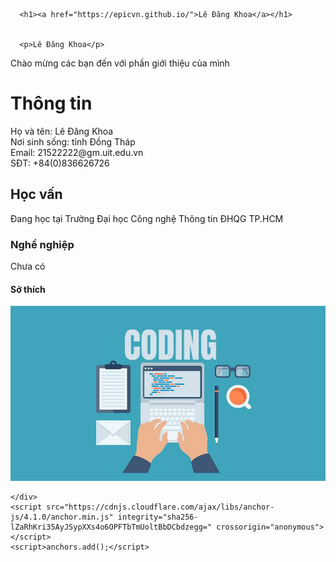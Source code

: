 <!-- Begin Jekyll SEO tag v2.7.1 -->
<title>Lê Đăng Khoa | Chào mừng mọi người</title>
<meta name="generator" content="Jekyll v3.9.0" />
<meta property="og:title" content="Lê Đăng Khoa" />
<meta property="og:locale" content="en_US" />
<meta name="description" content="Chào mừng mọi người" />
<meta property="og:description" content="Chào mừng mọi người" />
<link rel="canonical" href="https://epicvn.github.io/" />
<meta property="og:url" content="https://epicvn.github.io/" />
<meta property="og:site_name" content="Lê Đăng Khoa" />
<meta name="twitter:card" content="summary" />
<meta property="twitter:title" content="Lê Đăng Khoa" />
<script type="application/ld+json">
{"description":"Chào mừng mọi người","url":"https://epicvn.github.io/","@type":"WebSite","headline":"Lê Đăng Khoa","name":"Lê Đăng Khoa","@context":"https://schema.org"}</script>
<!-- End Jekyll SEO tag -->

<!-- Setup Google Analytics -->


<!-- You can set your favicon here -->
<!-- link rel="shortcut icon" type="image/x-icon" href="/favicon.ico" -->

<!-- end custom head snippets -->

  <body>
    <div class="container-lg px-3 my-5 markdown-body">
      
      <h1><a href="https://epicvn.github.io/">Lê Đăng Khoa</a></h1>
      

      <p>Lê Đăng Khoa</p>

<p>Chào mừng các bạn đến với phần giới thiệu của mình</p>

<h1 id="thông-tin">Thông tin</h1>
<p>Họ và tên: Lê Đăng Khoa<br />
  Nơi sinh sống: tỉnh Đồng Tháp<br />
    Email: 21522222@gm.uit.edu.vn<br />
  SĐT: +84(0)836626726</p>
<h2 id="học-vấn">Học vấn</h2>
<p>Đang học tại Trường Đại học Công nghệ Thông tin ĐHQG TP.HCM</p>

<h3 id="nghề-nghiệp">Nghề nghiệp</h3>
<p>Chưa có</p>

<h4 id="sở-thích">Sở thích</h4>
<p><img src="https://github.com/EpicVN/epicvn.github.io/blob/7890e25085dd134d1fc4ed52516cd3f2a060a732/docs/assets/coder-dev-1.jpeg" /></p>


      
    </div>
    <script src="https://cdnjs.cloudflare.com/ajax/libs/anchor-js/4.1.0/anchor.min.js" integrity="sha256-lZaRhKri35AyJSypXXs4o6OPFTbTmUoltBbDCbdzegg=" crossorigin="anonymous"></script>
    <script>anchors.add();</script>
  </body>

